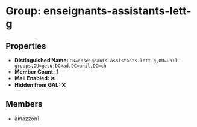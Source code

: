# Group: enseignants-assistants-lett-g

## Properties

- **Distinguished Name:** `CN=enseignants-assistants-lett-g,OU=unil-groups,OU=gesu,DC=ad,DC=unil,DC=ch`
- **Member Count:** 1
- **Mail Enabled:** ❌
- **Hidden from GAL:** ❌

## Members

- amazzon1
